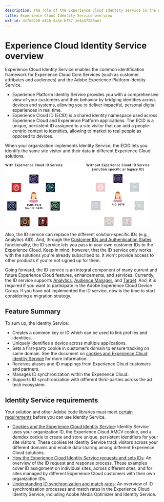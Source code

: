 ```yaml
---
description: The role of the Experience Cloud Identity service in the Adobe Experience Cloud.
title: Experience Cloud Identity Service overview
exl-id: dc7d6220-d42b-4a3e-bf37-1e4e87280ae1
---
```

# Experience Cloud Identity Service overview

Experience Cloud Identity Service enables the common identification framework for Experience Cloud Core Services (such as customer attributes and audiences) and the Adobe Experience Platform Identity Service.

<!--
>[!NOTE]
>
>You might see references to the ID service as acronyms or or former names, such as ECID, Marketing Cloud ID Service (MID), and Visitor ID Service. These refer to the [!UICONTROL Experience Cloud Identity Service]. You might also see [!UICONTROL Experience Platform Identity Service]. To clarify:
-->

* Experience Platform Identity Service provides you with a comprehensive view of your customers and their behavior by bridging identities across devices and systems, allowing you to deliver impactful, personal digital experiences in real time.
* Experience Cloud ID (ECID) is a shared identity namespace used across Experience Cloud and Experience Platform applications. The ECID is a unique, persistent ID assigned to a site visitor that can add a people-centric context to identities, allowing to market to real people as opposed to devices.

When your organization implements Identity Service, the ECID lets you identify the same site visitor and their data in different Experience Cloud solutions.

![](assets/ecid-new.png)

Also, the ID service can replace the different solution-specific IDs (e.g., Analytics AID). And, through the [Customer IDs and Authentication States](/help/reference/authenticated-state.md) functionality, the ID service lets you pass in your own customer IDs to the Experience Cloud. Keep in mind, however, that the ID service only works with the solutions you're already subscribed to. It won't provide access to other products if you're not signed up for them.

Going forward, the ID service is an integral component of many current and future Experience Cloud features, enhancements, and services. Currently, the ID service supports [Analytics](http://www.adobe.com/marketing-cloud/web-analytics.html), [Audience Manager](http://www.adobe.com/marketing-cloud/data-management-platform.html), and [Target](http://www.adobe.com/marketing-cloud/testing-targeting.html). And, it is required if you want to participate in the Adobe Experience Cloud Device Co-op. If you have not implemented the ID service, now is the time to start considering a migration strategy.

## Feature Summary

To sum up, the Identity Service:

* Creates a common key or ID which can be used to link profiles and identities.
* Uniquely identifies a device across multiple applications.
* Sets a first-party cookie in customer’s domain to ensure tracking on same domain. See the document on [cookies and Experience Cloud Identity Service](./cookies.md) for more information.
* Receives aliases and ID mappings from Experience Cloud customers and partners.
* Manages ID synchronization within the Experience Cloud.
* Supports ID synchronization with different third-parties across the ad tech ecosystem.

## Identity Service requirements

Your solution and other Adobe code libraries must meet [certain requirements](/help/reference/requirements.md) before you can use Identity Service.

* [Cookies and the Experience Cloud Identity Service](cookies.md): Identity Service uses your organization ID, the Experience Cloud AMCV cookie, and a demdex cookie to create and store unique, persistent identifiers for your site visitors. These cookies let Identity Service track visitors across your different domains and enable data sharing among different Experience Cloud solutions.
* [How the Experience Cloud Identity Service requests and sets IDs](id-request.md): An overview of the ID request and response process. These examples cover ID assignment on individual sites, across different sites, and for sites managed by different Experience Cloud customers with their own organization IDs.
* [Understanding ID synchronization and match rates](match-rates.md): An overview of ID synchronization processes and match rates in the Experience Cloud Identity Service, including Adobe Media Optimizer and Identity Service.
